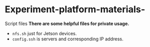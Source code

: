 # Experiment-platform-materials-
Script files
**There are some helpful files for private usage.**

- `nfs.sh` just for Jetson devices.
- `config.ssh` is servers and corresponding IP address.
